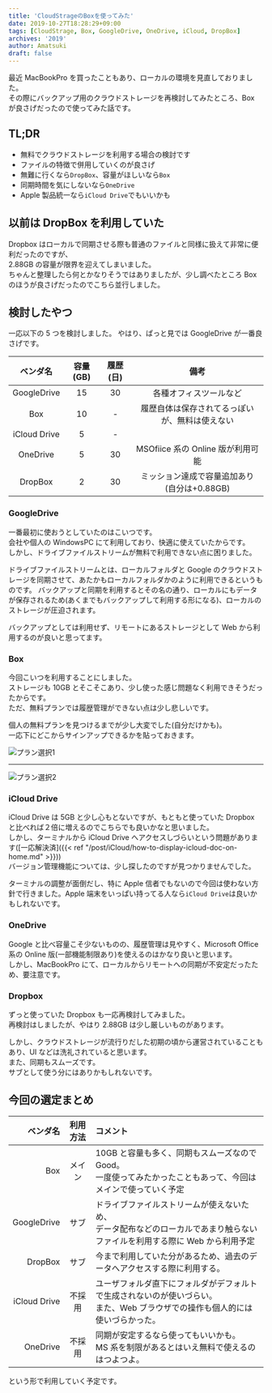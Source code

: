 ```yaml
---
title: 'CloudStrageのBoxを使ってみた'
date: 2019-10-27T18:28:29+09:00
tags: [CloudStrage, Box, GoogleDrive, OneDrive, iCloud, DropBox]
archives: '2019'
author: Amatsuki
draft: false
---
```


最近 MacBookPro を買ったこともあり、ローカルの環境を見直しておりました。  
その際にバックアップ用のクラウドストレージを再検討してみたところ、Box が良さげだったので使ってみた話です。

## TL;DR

- 無料でクラウドストレージを利用する場合の検討です
- ファイルの特徴で併用していくのが良さげ
- 無難に行くなら`DropBox`、容量がほしいなら`Box`
- 同期時間を気にしないなら`OneDrive`
- Apple 製品統一なら`iCloud Drive`でもいいかも

## 以前は DropBox を利用していた

Dropbox はローカルで同期させる際も普通のファイルと同様に扱えて非常に便利だったのですが、  
2.88GB の容量が限界を迎えてしまいました。  
ちゃんと整理したら何とかなりそうではありましたが、少し調べたところ Box のほうが良さげだったのでこちら並行しました。

## 検討したやつ

一応以下の 5 つを検討しました。
やはり、ぱっと見では GoogleDrive が一番良さげです。

|   ベンダ名   | 容量(GB) | 履歴(日) |                      備考                      |
| :----------: | :------: | :------: | :--------------------------------------------: |
| GoogleDrive  |    15    |    30    |             各種オフィスツールなど             |
|     Box      |    10    |    -     | 履歴自体は保存されてるっぽいが、無料は使えない |
| iCloud Drive |    5     |    -     |                                                |
|   OneDrive   |    5     |    30    |       MSOfiice 系の Online 版が利用可能        |
|   DropBox    |    2     |    30    |  ミッション達成で容量追加あり(自分は+0.88GB)   |

### GoogleDrive

一番最初に使おうとしていたのはこいつです。  
会社や個人の WindowsPC にて利用しており、快適に使えていたからです。  
しかし、ドライブファイルストリームが無料で利用できない点に困りました。

ドライブファイルストリームとは、ローカルフォルダと Google のクラウドストレージを同期させて、あたかもローカルフォルダかのように利用できるというものです。
バックアップと同期を利用するとその名の通り、ローカルにもデータが保存されるため(あくまでもバックアップして利用する形になる)、ローカルのストレージが圧迫されます。

バックアップとしては利用せず、リモートにあるストレージとして Web から利用するのが良いと思ってます。

### Box

今回こいつを利用することにしました。  
ストレージも 10GB とそこそこあり、少し使った感じ問題なく利用できそうだったからです。  
ただ、無料プランでは履歴管理ができない点は少し悲しいです。

個人の無料プランを見つけるまでが少し大変でした(自分だけかも)。  
一応下にどこからサインアップできるかを貼っておきます。

![プラン選択1](/resources/tried-to-use-box/box-pricing-page1.png)

---

![プラン選択2](/resources/tried-to-use-box/box-pricing-page2.png)

### iCloud Drive

iCloud Drive は 5GB と少し心もとないですが、もともと使っていた Dropbox と比べれば２倍に増えるのでこちらでも良いかなと思いました。  
しかし、ターミナルから iCloud Drive へアクセスしづらいという問題があります([一応解決済]({{< ref "/post/iCloud/how-to-display-icloud-doc-on-home.md" >}}))  
バージョン管理機能については、少し探したのですが見つかりませんでした。

ターミナルの調整が面倒だし、特に Apple 信者でもないので今回は使わない方針で行きました。Apple 端末をいっぱい持ってる人なら`iCloud Drive`は良いかもしれないです。

### OneDrive

Google と比べ容量こそ少ないものの、履歴管理は見やすく、Microsoft Office 系の Online 版(一部機能制限あり)を使えるのはかなり良いと思います。  
しかし、MacBookPro にて、ローカルからリモートへの同期が不安定だったため、要注意です。

### Dropbox

ずっと使っていた Dropbox も一応再検討してみました。  
再検討はしましたが、やはり 2.88GB は少し厳しいものがあります。

しかし、クラウドストレージが流行りだした初期の頃から運営されていることもあり、UI などは洗礼されていると思います。  
また、同期もスムーズです。  
サブとして使う分にはありかもしれないです。

## 今回の選定まとめ

|     ベンダ名 | 利用方法 | コメント                                                                                                                          |
| -----------: | :------: | :-------------------------------------------------------------------------------------------------------------------------------- |
|          Box |  メイン  | 10GB と容量も多く、同期もスムーズなので Good。<br/>一度使ってみたかったこともあって、今回はメインで使っていく予定                 |
|  GoogleDrive |   サブ   | ドライブファイルストリームが使えないため、<br/>データ配布などのローカルであまり触らないファイルを利用する際に Web から利用予定    |
|      DropBox |   サブ   | 今まで利用していた分があるため、過去のデータへアクセスする際に利用する。                                                          |
| iCloud Drive |  不採用  | ユーザフォルダ直下にフォルダがデフォルトで生成されないのが使いづらい。<br/>また、Web ブラウザでの操作も個人的には使いづらかった。 |
|     OneDrive |  不採用  | 同期が安定するなら使ってもいいかも。<br/>MS 系を制限があるとはいえ無料で使えるのはつよつよ。                                      |

という形で利用していく予定です。
